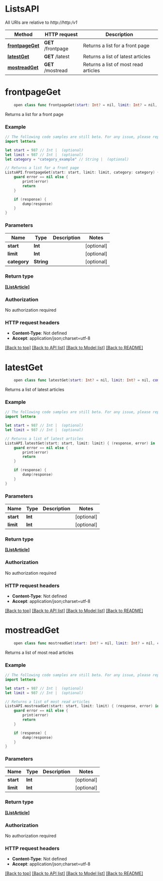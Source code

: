 # ListsAPI

All URIs are relative to *http://http:/v1*

Method | HTTP request | Description
------------- | ------------- | -------------
[**frontpageGet**](ListsAPI.md#frontpageget) | **GET** /frontpage | Returns a list for a front page
[**latestGet**](ListsAPI.md#latestget) | **GET** /latest | Returns a list of latest articles
[**mostreadGet**](ListsAPI.md#mostreadget) | **GET** /mostread | Returns a list of most read articles


# **frontpageGet**
```swift
    open class func frontpageGet(start: Int? = nil, limit: Int? = nil, category: Category_frontpageGet? = nil, completion: @escaping (_ data: [ListArticle]?, _ error: Error?) -> Void)
```

Returns a list for a front page

### Example 
```swift
// The following code samples are still beta. For any issue, please report via http://github.com/OpenAPITools/openapi-generator/issues/new
import lettera

let start = 987 // Int |  (optional)
let limit = 987 // Int |  (optional)
let category = "category_example" // String |  (optional)

// Returns a list for a front page
ListsAPI.frontpageGet(start: start, limit: limit, category: category) { (response, error) in
    guard error == nil else {
        print(error)
        return
    }

    if (response) {
        dump(response)
    }
}
```

### Parameters

Name | Type | Description  | Notes
------------- | ------------- | ------------- | -------------
 **start** | **Int** |  | [optional] 
 **limit** | **Int** |  | [optional] 
 **category** | **String** |  | [optional] 

### Return type

[**[ListArticle]**](ListArticle.md)

### Authorization

No authorization required

### HTTP request headers

 - **Content-Type**: Not defined
 - **Accept**: application/json;charset=utf-8

[[Back to top]](#) [[Back to API list]](../README.md#documentation-for-api-endpoints) [[Back to Model list]](../README.md#documentation-for-models) [[Back to README]](../README.md)

# **latestGet**
```swift
    open class func latestGet(start: Int? = nil, limit: Int? = nil, completion: @escaping (_ data: [ListArticle]?, _ error: Error?) -> Void)
```

Returns a list of latest articles

### Example 
```swift
// The following code samples are still beta. For any issue, please report via http://github.com/OpenAPITools/openapi-generator/issues/new
import lettera

let start = 987 // Int |  (optional)
let limit = 987 // Int |  (optional)

// Returns a list of latest articles
ListsAPI.latestGet(start: start, limit: limit) { (response, error) in
    guard error == nil else {
        print(error)
        return
    }

    if (response) {
        dump(response)
    }
}
```

### Parameters

Name | Type | Description  | Notes
------------- | ------------- | ------------- | -------------
 **start** | **Int** |  | [optional] 
 **limit** | **Int** |  | [optional] 

### Return type

[**[ListArticle]**](ListArticle.md)

### Authorization

No authorization required

### HTTP request headers

 - **Content-Type**: Not defined
 - **Accept**: application/json;charset=utf-8

[[Back to top]](#) [[Back to API list]](../README.md#documentation-for-api-endpoints) [[Back to Model list]](../README.md#documentation-for-models) [[Back to README]](../README.md)

# **mostreadGet**
```swift
    open class func mostreadGet(start: Int? = nil, limit: Int? = nil, completion: @escaping (_ data: [ListArticle]?, _ error: Error?) -> Void)
```

Returns a list of most read articles

### Example 
```swift
// The following code samples are still beta. For any issue, please report via http://github.com/OpenAPITools/openapi-generator/issues/new
import lettera

let start = 987 // Int |  (optional)
let limit = 987 // Int |  (optional)

// Returns a list of most read articles
ListsAPI.mostreadGet(start: start, limit: limit) { (response, error) in
    guard error == nil else {
        print(error)
        return
    }

    if (response) {
        dump(response)
    }
}
```

### Parameters

Name | Type | Description  | Notes
------------- | ------------- | ------------- | -------------
 **start** | **Int** |  | [optional] 
 **limit** | **Int** |  | [optional] 

### Return type

[**[ListArticle]**](ListArticle.md)

### Authorization

No authorization required

### HTTP request headers

 - **Content-Type**: Not defined
 - **Accept**: application/json;charset=utf-8

[[Back to top]](#) [[Back to API list]](../README.md#documentation-for-api-endpoints) [[Back to Model list]](../README.md#documentation-for-models) [[Back to README]](../README.md)

